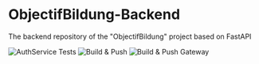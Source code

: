 # ObjectifBildung-Backend
The backend repository of the "ObjectifBildung" project based on FastAPI

![AuthService Tests](https://github.com/Kascali-services/ObjectifBildung-Backend/actions/workflows/test-authService.yml/badge.svg)
![Build & Push](https://github.com/Kascali-services/ObjectifBildung-Backend/actions/workflows/build-authService.yml/badge.svg)
![Build & Push Gateway](https://github.com/Kascali-services/ObjectifBildung-Backend/actions/workflows/build-gateway.yml/badge.svg)
